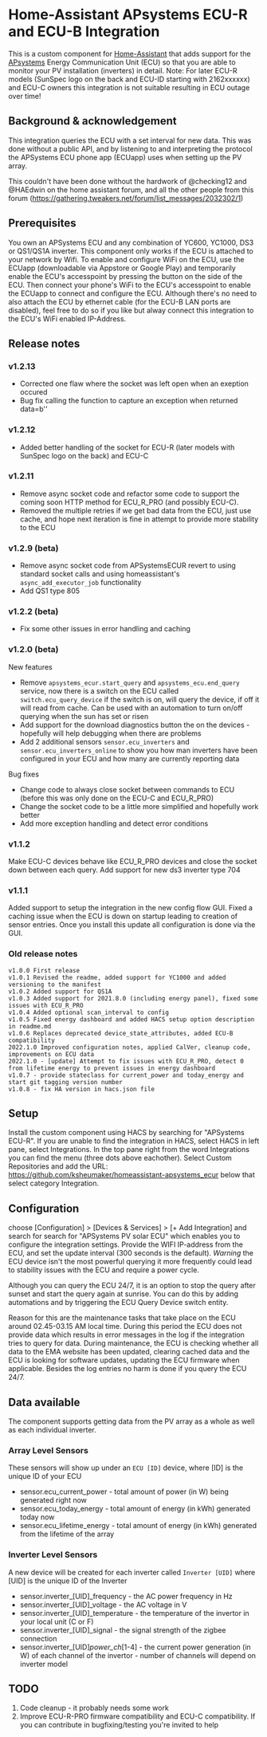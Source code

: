 # Home-Assistant APsystems ECU-R and ECU-B Integration
This is a custom component for [Home-Assistant](http://home-assistant.io) that adds support for the [APsystems](http://www.apsystems.com) Energy Communication Unit (ECU) so that you are able to monitor your PV installation (inverters) in detail.
Note: For later ECU-R models (SunSpec logo on the back and ECU-ID starting with 2162xxxxxx) and ECU-C owners this integration is not suitable resulting in ECU outage over time!


## Background & acknowledgement
This integration queries the ECU with a set interval for new data. This was done without a public API, and by listening to and interpreting the protocol the APSystems ECU phone app (ECUapp) uses when setting up the PV array.

This couldn't have been done without the hardwork of @checking12 and @HAEdwin on the home assistant forum, and all the other people from this forum (https://gathering.tweakers.net/forum/list_messages/2032302/1)

## Prerequisites
You own an APSystems ECU and any combination of YC600, YC1000, DS3 or QS1/QS1A inverter.
This component only works if the ECU is attached to your network by Wifi. To enable and configure WiFi on the ECU, use the ECUapp (downloadable via Appstore or Google Play) and temporarily enable the ECU's accesspoint by pressing the button on the side of the ECU. Then connect your phone's WiFi to the ECU's accesspoint to enable the ECUapp to connect and configure the ECU. Although there's no need to also attach the ECU by ethernet cable (for the ECU-B LAN ports are disabled), feel free to do so if you like but alway connect this integration to the ECU's WiFi enabled IP-Address.

## Release notes
### v1.2.13
* Corrected one flaw where the socket was left open when an exeption occured
* Bug fix calling the function to capture an exception when returned data=b''

### v1.2.12
* Added better handling of the socket for ECU-R (later models with SunSpec logo on the back) and ECU-C

### v1.2.11
* Remove async socket code and refactor some code to support the coming soon HTTP method for ECU_R_PRO (and possibly ECU-C).
* Removed the multiple retries if we get bad data from the ECU, just use cache, and hope next iteration is fine in attempt to provide more stability to the ECU

### v1.2.9 (beta)
* Remove async socket code from APSystemsECUR revert to using standard socket calls and using homeassistant's `async_add_executor_job` functionality
* Add QS1 type 805

### v1.2.2 (beta)
* Fix some other issues in error handling and caching

### v1.2.0 (beta)
New features
* Remove `apsystems_ecur.start_query` and `apsystems_ecu.end_query` service, now there is a switch on the ECU called `switch.ecu_query_device` if the switch is on, will query the device, if off it will read from cache.  Can be used with an automation to turn on/off querying when the sun has set or risen
* Add support for the download diagnostics button the on the devices - hopefully will help debugging when there are problems
* Add 2 additional sensors `sensor.ecu_inverters` and `sensor.ecu_inverters_online` to show you how man inverters have been configured in your ECU and how many are currently reporting data

Bug fixes
* Change code to always close socket between commands to ECU (before this was only done on the ECU-C and ECU_R_PRO)
* Change the socket code to be a little more simplified and hopefully work better
* Add more exception handling and detect error conditions

### v1.1.2
Make ECU-C devices behave like ECU_R_PRO devices and close the socket down between each query.  Add support for new ds3 inverter type 704

### v1.1.1
Added support to setup the integration in the new config flow GUI.  Fixed a caching issue when the ECU is down on startup leading to creation of sensor entries.  Once you install this update all configuration is done via the GUI.

### Old release notes
```
v1.0.0 First release
v1.0.1 Revised the readme, added support for YC1000 and added versioning to the manifest
v1.0.2 Added support for QS1A
v1.0.3 Added support for 2021.8.0 (including energy panel), fixed some issues with ECU_R_PRO
v1.0.4 Added optional scan_interval to config
v1.0.5 Fixed energy dashboard and added HACS setup option description in readme.md
v1.0.6 Replaces deprecated device_state_attributes, added ECU-B compatibility
2022.1.0 Improved configuration notes, applied CalVer, cleanup code, improvements on ECU data
2022.1.0 - [update] Attempt to fix issues with ECU_R_PRO, detect 0 from lifetime energy to prevent issues in energy dashboard
v1.0.7 - provide stateclass for current_power and today_energy and start git tagging version number
v1.0.8 - fix HA version in hacs.json file
```

## Setup
Install the custom component using HACS by searching for "APSystems ECU-R". If you are unable to find the integration in HACS, select HACS in left pane, select Integrations. In the top pane right from the word Integrations you can find the menu (three dots above eachother). Select Custom Repositories and add the URL: https://github.com/ksheumaker/homeassistant-apsystems_ecur below that select category Integration.

## Configuration
choose [Configuration] > [Devices & Services] > [+ Add Integration] and search for search for "APSystems PV solar ECU" which enables you to configure the integration settings. Provide the WIFI IP-address from the ECU, and set the update interval (300 seconds is the default).
_Warning_ the ECU device isn't the most powerful querying it more frequently could lead to stability issues with the ECU and require a power cycle.

Although you can query the ECU 24/7, it is an option to stop the query after sunset and start the query again at sunrise. You can do this by adding automations and by triggering the ECU Query Device switch entity.  

Reason for this are the maintenance tasks that take place on the ECU around 02.45-03.15 AM local time. During this period the ECU does not provide data which results in error messages in the log if the integration tries to query for data. During maintenance, the ECU is checking whether all data to the EMA website has been updated, clearing cached data and the ECU is looking for software updates, updating the ECU firmware when applicable. Besides the log entries no harm is done if you query the ECU 24/7.

## Data available
The component supports getting data from the PV array as a whole as well as each individual inverter.

### Array Level Sensors

These sensors will show up under an `ECU [ID]` device, where [ID] is the unique ID of your ECU

* sensor.ecu_current_power - total amount of power (in W) being generated right now
* sensor.ecu_today_energy - total amount of energy (in kWh) generated today now
* sensor.ecu_lifetime_energy - total amount of energy (in kWh) generated from the lifetime of the array

### Inverter Level Sensors

A new device will be created for each inverter called `Inverter [UID]` where [UID] is the unique ID of the Inverter

* sensor.inverter_[UID]_frequency - the AC power frequency in Hz
* sensor.inverter_[UID]_voltage - the AC voltage in V
* sensor.inverter_[UID]_temperature - the temperature of the invertor in your local unit (C or F)
* sensor.inverter_[UID]_signal - the signal strength of the zigbee connection
* sensor.inverter_[UID]_power_ch_[1-4] - the current power generation (in W) of each channel of the invertor - number of channels will depend on inverter model

## TODO
1. Code cleanup - it probably needs some work
2. Improve ECU-R-PRO firmware compatibility and ECU-C compatibility. If you can contribute in bugfixing/testing you're invited to help
